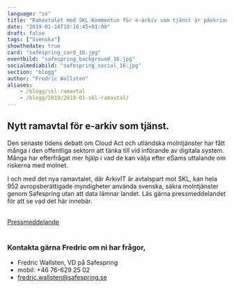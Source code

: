 ```yaml
---
language: "sv"
title: "Ramavtalet med SKL Kommentus för e-arkiv som tjänst är påskrivet"
date: "2019-01-14T10:16:45+01:00"
draft: false
tags: ["Svenska"]
showthedate: true
card: "safespring_card_16.jpg"
eventbild: "safespring_background_16.jpg"
socialmediabild: "safespring_social_16.jpg"
section: "blogg"
author: "Fredric Wallsten"
aliases:
    - /blogg/skl-ramavtal
    - /blogg/2019/2019-01-skl-ramavtal/
---
```


## Nytt ramavtal för e-arkiv som tjänst.

Den senaste tidens debatt om Cloud Act och utländska molntjänster har fått många i den offentliga sektorn att tänka till vid införande av digitala system. Många har efterfrågat mer hjälp i vad de kan välja efter eSams uttalande om riskerna med molnet.

I och med det nya ramavtalet, där ArkivIT är avtalspart mot SKL, kan hela 952 avropsberättigade myndigheter använda svenska, säkra molntjänster genom Safespring utan att data lämnar landet. Läs gärna pressmeddelandet för att se vad det här innebär.

<br>
<a href="/publikationer/skl-ramavtal" id="button">Pressmeddelande</a>
<br><br>

### Kontakta gärna Fredric om ni har frågor,

- Fredric Wallsten, VD på Safespring
- mobil: +46 76-629 25 02‬
- fredric.wallsten@safespring.se
